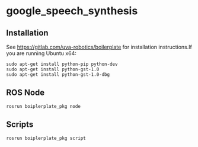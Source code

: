 # google_speech_synthesis

## Installation

See https://gitlab.com/uva-robotics/boilerplate for installation instructions.If you are running Ubuntu x64:
```
sudo apt-get install python-pip python-dev
sudo apt-get install python-gst-1.0
sudo apt-get install python-gst-1.0-dbg
```

## ROS Node

```
rosrun boiplerplate_pkg node
```

## Scripts

```
rosrun boiplerplate_pkg script
```
